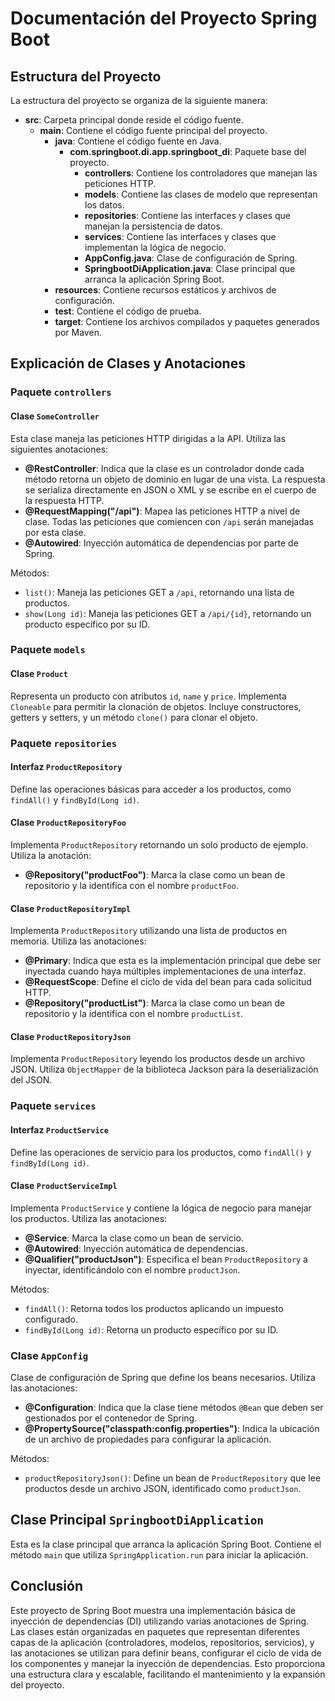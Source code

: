 # Documentación del Proyecto Spring Boot

## Estructura del Proyecto

La estructura del proyecto se organiza de la siguiente manera:

- **src**: Carpeta principal donde reside el código fuente.
  - **main**: Contiene el código fuente principal del proyecto.
    - **java**: Contiene el código fuente en Java.
      - **com.springboot.di.app.springboot_di**: Paquete base del proyecto.
        - **controllers**: Contiene los controladores que manejan las peticiones HTTP.
        - **models**: Contiene las clases de modelo que representan los datos.
        - **repositories**: Contiene las interfaces y clases que manejan la persistencia de datos.
        - **services**: Contiene las interfaces y clases que implementan la lógica de negocio.
        - **AppConfig.java**: Clase de configuración de Spring.
        - **SpringbootDiApplication.java**: Clase principal que arranca la aplicación Spring Boot.
    - **resources**: Contiene recursos estáticos y archivos de configuración.
    - **test**: Contiene el código de prueba.
    - **target**: Contiene los archivos compilados y paquetes generados por Maven.

## Explicación de Clases y Anotaciones

### Paquete `controllers`

#### Clase `SomeController`

Esta clase maneja las peticiones HTTP dirigidas a la API. Utiliza las siguientes anotaciones:

- **@RestController**: Indica que la clase es un controlador donde cada método retorna un objeto de dominio en lugar de una vista. La respuesta se serializa directamente en JSON o XML y se escribe en el cuerpo de la respuesta HTTP.
- **@RequestMapping("/api")**: Mapea las peticiones HTTP a nivel de clase. Todas las peticiones que comiencen con `/api` serán manejadas por esta clase.
- **@Autowired**: Inyección automática de dependencias por parte de Spring.

Métodos:
- `list()`: Maneja las peticiones GET a `/api`, retornando una lista de productos.
- `show(Long id)`: Maneja las peticiones GET a `/api/{id}`, retornando un producto específico por su ID.

### Paquete `models`

#### Clase `Product`

Representa un producto con atributos `id`, `name` y `price`. Implementa `Cloneable` para permitir la clonación de objetos. Incluye constructores, getters y setters, y un método `clone()` para clonar el objeto.

### Paquete `repositories`

#### Interfaz `ProductRepository`

Define las operaciones básicas para acceder a los productos, como `findAll()` y `findById(Long id)`.

#### Clase `ProductRepositoryFoo`

Implementa `ProductRepository` retornando un solo producto de ejemplo. Utiliza la anotación:
- **@Repository("productFoo")**: Marca la clase como un bean de repositorio y la identifica con el nombre `productFoo`.

#### Clase `ProductRepositoryImpl`

Implementa `ProductRepository` utilizando una lista de productos en memoria. Utiliza las anotaciones:
- **@Primary**: Indica que esta es la implementación principal que debe ser inyectada cuando haya múltiples implementaciones de una interfaz.
- **@RequestScope**: Define el ciclo de vida del bean para cada solicitud HTTP.
- **@Repository("productList")**: Marca la clase como un bean de repositorio y la identifica con el nombre `productList`.

#### Clase `ProductRepositoryJson`

Implementa `ProductRepository` leyendo los productos desde un archivo JSON. Utiliza `ObjectMapper` de la biblioteca Jackson para la deserialización del JSON.

### Paquete `services`

#### Interfaz `ProductService`

Define las operaciones de servicio para los productos, como `findAll()` y `findById(Long id)`.

#### Clase `ProductServiceImpl`

Implementa `ProductService` y contiene la lógica de negocio para manejar los productos. Utiliza las anotaciones:
- **@Service**: Marca la clase como un bean de servicio.
- **@Autowired**: Inyección automática de dependencias.
- **@Qualifier("productJson")**: Especifica el bean `ProductRepository` a inyectar, identificándolo con el nombre `productJson`.

Métodos:
- `findAll()`: Retorna todos los productos aplicando un impuesto configurado.
- `findById(Long id)`: Retorna un producto específico por su ID.

### Clase `AppConfig`

Clase de configuración de Spring que define los beans necesarios. Utiliza las anotaciones:
- **@Configuration**: Indica que la clase tiene métodos `@Bean` que deben ser gestionados por el contenedor de Spring.
- **@PropertySource("classpath:config.properties")**: Indica la ubicación de un archivo de propiedades para configurar la aplicación.

Métodos:
- `productRepositoryJson()`: Define un bean de `ProductRepository` que lee productos desde un archivo JSON, identificado como `productJson`.

## Clase Principal `SpringbootDiApplication`

Esta es la clase principal que arranca la aplicación Spring Boot. Contiene el método `main` que utiliza `SpringApplication.run` para iniciar la aplicación.

## Conclusión

Este proyecto de Spring Boot muestra una implementación básica de inyección de dependencias (DI) utilizando varias anotaciones de Spring. Las clases están organizadas en paquetes que representan diferentes capas de la aplicación (controladores, modelos, repositorios, servicios), y las anotaciones se utilizan para definir beans, configurar el ciclo de vida de los componentes y manejar la inyección de dependencias. Esto proporciona una estructura clara y escalable, facilitando el mantenimiento y la expansión del proyecto.

